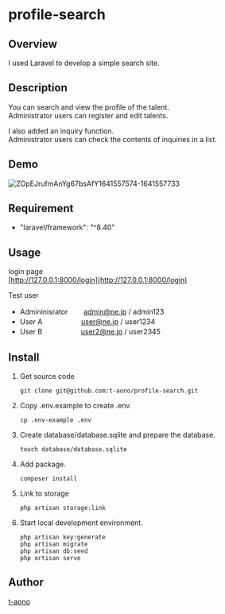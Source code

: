 # profile-search

## Overview

I used Laravel to develop a simple search site.

## Description

You can search and view the profile of the talent.  
Administrator users can register and edit talents.

I also added an inquiry function.  
Administrator users can check the contents of inquiries in a list.

## Demo

![ZOpEJrufmAnYg67bsAfY1641557574-1641557733](https://user-images.githubusercontent.com/46856574/148542881-503b367f-c9a4-4e33-8580-d9f1c23207b4.gif)

<!-- ## VS. -->

## Requirement

-   "laravel/framework": "^8.40"

## Usage

login page  
[http://127.0.0.1:8000/login](http://127.0.0.1:8000/login)

Test user

-   Admininisrator 　　admin@ne.jp / admin123
-   User A 　　　　　 user@ne.jp / user1234
-   User B 　　　　　 user2@ne.jp / user2345

## Install

1. Get source code

    ```
    git clone git@github.com:t-aono/profile-search.git
    ```

2. Copy .env.example to create .env.

    ```
    cp .env-example .env
    ```

3. Create database/database.sqlite and prepare the database.

    ```
    touch database/database.sqlite
    ```

4. Add package.

    ```
    composer install
    ```

5. Link to storage

    ```
    php artisan storage:link
    ```

6. Start local development environment.

    ```
    php artisan key:generate
    php artisan migrate
    php artisan db:seed
    php artisan serve
    ```

<!-- ## Contribution -->

<!-- ## Licence -->

## Author

[t-aono](https://github.com/t-aono)

<!-- README.md Sample -->
<!-- https://deeeet.com/writing/2014/07/31/readme/ -->
